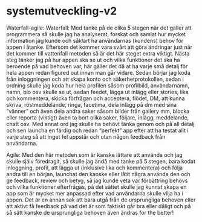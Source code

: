 # systemutveckling-v2
Waterfall-agile: Waterfall: Med tanke på de olika 5 stegen när det gäller att programmera så skulle jag ha analyserat, forskat och samlat hur mycket information jag kunde och såklart ha användarnas (kundens) behov för appen i åtanke. Eftersom det kommer vara svårt att göra ändringar just när det kommer till vattenfall metoden så är det här steget extra viktigt. Nästa steg tänker jag på hur appen ska se ut och vilka funktioner det ska ha beroende på vad behoven var, här gäller det då at ha varje små detalj för hela appen redan figured out innan man går vidare. Sedan börjar jag koda från inloggningen och att skapa konto och säkerhetprotokollen, sedan i ordning skulle jag koda hur hela profilen såsom profilbild, användarnamn, namn, bio osv skulle se ut, sedan feedet, lägga ut inlägg eller stories, lika och kommentera, skicka förfrågan och acceptera, flödet, DM, att kunna skriva, röstmeddelande, ringa, facetima, dela inlägg på dm med sina “vänner” och även dela andra saker såsom bilder från gallery mm, blocka eller reporta (viktigt) även ta bort olika saker, följare, inlägg, meddelande, chatt osv. Med annat ord jag skulle ha behövt tänka genom och på all detalj och sen launcha en färdig och redan “perfekt” app efter att ha testat allt i varje steg så att inget fel uppstår och utan någon feedback från användarna.  

 

Agile: Med den här metoden som är kanske lättare att använda och jag skulle själv föredragit, så skulle jag ändå med tanke på 5 stegen, bara kodat inloggning, profil, att lägga ut (inklusive lika och kommentera) och följa andra till en början, launchat den kanske eller låtit några använda den och ge feedback, review och betyg, så jag kunde veta var förbättring behövs och vilka funktioner efterfrågas, på det sättet skulle jag kunnat skapa en app som är mycket mer anpassad efter vad användarna skulle vilja ha i appen. Det är en annan sak att bara utgå från de ursprungliga behoven eller att aktivt få feedback på vad det är som faktiskt går bra eller dåligt och på så sätt kanske de ursprungliga behoven även ändras for the better!  
